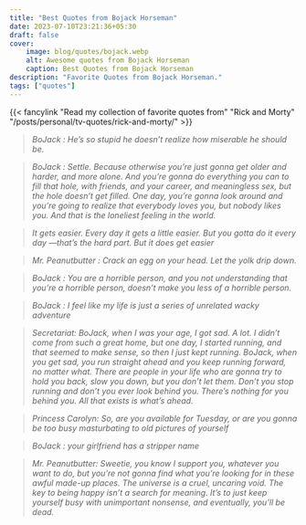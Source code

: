 ```yaml
---
title: "Best Quotes from Bojack Horseman"
date: 2023-07-10T23:21:36+05:30
draft: false
cover: 
    image: blog/quotes/bojack.webp
    alt: Awesome quotes from Bojack Horseman
    caption: Best Quotes from Bojack Horseman
description: "Favorite Quotes from Bojack Horseman."
tags: ["quotes"] 
---
```


{{< fancylink "Read my collection of favorite quotes from" "Rick and Morty" "/posts/personal/tv-quotes/rick-and-morty/" >}}

>*BoJack : He’s so stupid he doesn’t realize how miserable he should be.*

>*BoJack : Settle. Because otherwise you’re just gonna get older and harder, and more alone. And you’re gonna do everything you can to fill that hole, with friends, and your career, and meaningless sex, but the hole doesn’t get filled. One day, you’re gonna look around and you’re going to realize that everybody loves you, but nobody likes you. And that is the loneliest feeling in the world.*

>*It gets easier. Every day it gets a little easier. But you gotta do it every day —that’s the hard part. But it does get easier*

>*Mr. Peanutbutter : Crack an egg on your head. Let the yolk drip down.*

>*BoJack : You are a horrible person, and you not understanding that you’re a horrible person, doesn’t make you less of a horrible person.*

>*BoJack : I feel like my life is just a series of unrelated wacky adventure*

>*Secretariat: BoJack, when I was your age, I got sad. A lot. I didn’t come from such a great home, but one day, I started running, and that seemed to make sense, so then I just kept running. BoJack, when you get sad, you run straight ahead and you keep running forward, no matter what. There are people in your life who are gonna try to hold you back, slow you down, but you don’t let them. Don’t you stop running and don’t you ever look behind you. There’s nothing for you behind you. All that exists is what’s ahead.*

>*Princess Carolyn: So, are you available for Tuesday, or are you gonna be too busy masturbating to old pictures of yourself*

>*BoJack : your girlfriend has a stripper name*

>*Mr. Peanutbutter: Sweetie, you know I support you, whatever you want to do, but you’re not gonna find what you’re looking for in these awful made-up places. The universe is a cruel, uncaring void. The key to being happy isn’t a search for meaning. It’s to just keep yourself busy with unimportant nonsense, and eventually, you’ll be dead.*

